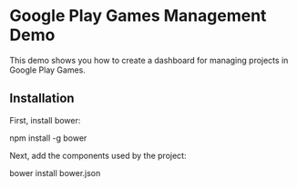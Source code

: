 # Google Play Games Management Demo #

This demo shows you how to create a dashboard for managing projects in
Google Play Games.

## Installation ##

First, install bower:

  npm install -g bower

Next, add the components used by the project:

  bower install bower.json
